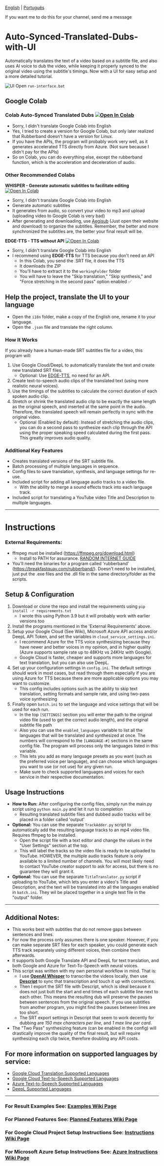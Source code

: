 [English](https://github.com/RafaelGodoyEbert/Auto-Synced-Translated-Dubs-with-UI/blob/main/README.md) | [Português](https://github.com/RafaelGodoyEbert/Auto-Synced-Translated-Dubs-with-UI/blob/main/README-pt_BR.md)

If you want me to do this for your channel, send me a message

# Auto-Synced-Translated-Dubs-with-UI
Automatically translates the text of a video based on a subtitle file, and also uses AI voice to dub the video, while keeping it properly synced to the original video using the subtitle's timings. Now with a UI for easy setup and a more detailed tutorial.

![UI](https://cdn.discordapp.com/attachments/1124221552779612282/1167672262678298657/image.png)
Open `run-interface.bat`

## Google Colab
### Colab Auto-Synced Translated Dubs [![Open In Colab](https://colab.research.google.com/assets/colab-badge.svg)](https://colab.research.google.com/drive/1MNHeuTBe48kKV4Sfk7yM3CDR8LnEy_He?usp=sharing)
- Sorry, I didn't translate Google Colab into English
- Yes, I tried to create a version for Google Colab, but only later realized that Rubberband doesn't have a version for Linux.
- If you have the APIs, the program will probably work very well, as it generates accelerated TTS directly from Azure. (Not sure because I didn't pay for the APIs)
- So on Colab, you can do everything else, except the rubberband function, which is the acceleration and deceleration of audio.

### Other Recommended Colabs
**WHISPER - Generate automatic subtitles to facilitate editing** [![Open In Colab](https://colab.research.google.com/assets/colab-badge.svg)](https://colab.research.google.com/drive/1XWig4fk9BN0gwcj9kp3n6yXevAcDLM8j?usp=sharing)
- Sorry, I didn't translate Google Colab into English
- Generate automatic subtitles
 - It generates from audio, so convert your video to mp3 and upload (uploading video to Google Colab is very bad)
 - After generating and downloading, use [Aegisub](https://github.com/Aegisub/Aegisub) (Just open their website and download) to organize the subtitles. Remember, the better and more synchronized the subtitles are, the better your final result will be.

**EDGE-TTS - TTS without API** [![Open In Colab](https://colab.research.google.com/assets/colab-badge.svg)](https://colab.research.google.com/drive/1Em_fn0QmN5Bln9uXr4mlnQZLOiG4tO2L?usp=sharing)
- Sorry, I didn't translate Google Colab into English
- I recommend using **EDGE-TTS** for TTS because you don't need an API
   - In this Colab, you send the .SRT file, it does the TTS
   - It downloads the ZIP
   - You'll have to extract it to the `workingFolder` folder
   - You will have to leave the "Skip translation," "Skip synthesis," and "Force stretching in the second pass" option enabled ✅
 
## Help the project, translate the UI to your language
- Open the `i18n` folder, make a copy of the English one, rename it to your language.
- Open the `.json` file and translate the right column.
  
### How It Works
If you already have a human-made SRT subtitles file for a video, this program will:
1. Use Google Cloud/DeepL to automatically translate the text and create new translated SRT files.
   - Optional: Use [EDGE-TTS](https://github.com/rany2/edge-tts), no need for an API.
2. Create text-to-speech audio clips of the translated text (using more realistic neural voices).
3. Use the timings of the subtitles to calculate the correct duration of each spoken audio clip.
4. Stretch or shrink the translated audio clip to be exactly the same length as the original speech, and inserted at the same point in the audio. Therefore, the translated speech will remain perfectly in sync with the original video.
    - Optional (Enabled by default): Instead of stretching the audio clips, you can do a second pass to synthesize each clip through the API using the proper speaking speed calculated during the first pass. This greatly improves audio quality.

### Additional Key Features
- Creates translated versions of the SRT subtitle file.
- Batch processing of multiple languages in sequence.
- Config files to save translation, synthesis, and language settings for re-use.
- Included script for adding all language audio tracks to a video file.
   - With the ability to merge a sound effects track into each language track.
- Included script for translating a YouTube video Title and Description to multiple languages.

----

# Instructions

### External Requirements:
- ffmpeg must be installed (https://ffmpeg.org/download.html)
   - Install to PATH for assurance. [RANDOM INTERNET GUIDE](https://academy.streamholics.live/guias/guia-ffmpeg/)
- You'll need the binaries for a program called 'rubberband' (https://breakfastquay.com/rubberband/). Doesn't need to be installed, just put the .exe files and the .dll file in the same directory/folder as the scripts.

## Setup & Configuration
1. Download or clone the repo and install the requirements using `pip install -r requirements.txt`
   - I wrote this using Python 3.9 but it will probably work with earlier versions too
2. Install the programs mentioned in the 'External Requirements' above.
3. Setup your Google Cloud (See Wiki), Microsoft Azure API access and/or DeepL API Token, and set the variables in `cloud_service_settings.ini`. 
   - I recommend Azure for the TTS voice synthesizing because they have newer and better voices in my opinion, and in higher quality (Azure supports sample rate up to 48KHz vs 24KHz with Google). 
   - Google Cloud is faster, cheaper and supports more languages for text translation, but you can also use DeepL.
4. Set up your configuration settings in `config.ini`. The default settings should work in most cases, but read through them especially if you are using Azure for TTS because there are more applicable options you may want to customize.
   - This config includes options such as the ability to skip text translation, setting formats and sample rate, and using two-pass voice synthesizing
5. Finally open `batch.ini` to set the language and voice settings that will be used for each run. 
   - In the top `[SETTINGS]` section you will enter the path to the original video file (used to get the correct audio length), and the original subtitle file path
   - Also you can use the `enabled_languages` variable to list all the languages that will be translated and synthesized at once. The numbers will correspond to the `[LANGUAGE-#]` sections in the same config file. The program will process only the languages listed in this variable.
   - This lets you add as many language presets as you want (such as the preferred voice per language), and can choose which languages you want to use (or not use) for any given run.
   - Make sure to check supported languages and voices for each service in their respective documentation.

## Usage Instructions
- **How to Run:** After configuring the config files, simply run the main.py script using `python main.py` and let it run to completion
   - Resulting translated subtitle files and dubbed audio tracks will be placed in a folder called 'output'
- **Optional:** You can use the separate `TrackAdder.py` script to automatically add the resulting language tracks to an mp4 video file. Requires ffmpeg to be installed.
   - Open the script file with a text editor and change the values in the "User Settings" section at the top.
   - This will label the tracks so the video file is ready to be uploaded to YouTube. HOWEVER, the multiple audio tracks feature is only available to a limited number of channels. You will most likely need to contact YouTube creator support to ask for access, but there is no guarantee they will grant it.
- **Optional:** You can use the separate `TitleTranslator.py` script if uploading to YouTube, which lets you enter a video's Title and Description, and the text will be translated into all the languages enabled in `batch.ini`. They wil be placed together in a single text file in the "output" folder.

----

## Additional Notes:
- This works best with subtitles that do not remove gaps between sentences and lines.
- For now the process only assumes there is one speaker. However, if you can make separate SRT files for each speaker, you could generate each TTS track separately using different voices, then combine them afterwards.
- It supports both Google Translate API and DeepL for text translation, and both Google and Azure for Text-To-Speech with neural voices.
- This script was written with my own personal workflow in mind. That is:
    - I use [**OpenAI Whisper**](https://github.com/openai/whisper) to transcribe the videos locally, then use [**Descript**](https://www.descript.com/) to sync that transcription and touch it up with corrections.
    - Then I export the SRT file with Descript, which is ideal because it does not just butt the start and end times of each subtitle line next to each other. This means the resulting dub will preserve the pauses between sentences from the original speech. If you use subtitles from another program, you might find the pauses between lines are too short.
    - The SRT export settings in Descript that seem to work decently for dubbing are *150 max characters per line*, and *1 max line per card*.
- The "Two Pass" synthesizing feature (can be enabled in the config) will drastically improve the quality of the final result, but will require synthesizing each clip twice, therefore doubling any API costs.

## For more information on supported languages by service:
- [Google Cloud Translation Supported Languages](https://cloud.google.com/translate/docs/languages)
- [Google Cloud Text-to-Speech Supported Languages](https://cloud.google.com/text-to-speech/docs/voices)
- [Azure Text-to-Speech Supported Languages](https://docs.microsoft.com/en-us/azure/cognitive-services/speech-service/language-support#text-to-speech)
- [DeepL Supported Languages](https://www.deepl.com/docs-api/translating-text/request/)

----

### For Result Examples See: [Examples Wiki Page](https://github.com/ThioJoe/Auto-Synced-Translated-Dubs/wiki/Examples)
### For Planned Features See: [Planned Features Wiki Page](https://github.com/ThioJoe/Auto-Synced-Translated-Dubs/wiki/Planned-Features)
### For Google Cloud Project Setup Instructions See: [Instructions Wiki Page](https://github.com/ThioJoe/Auto-Synced-Translated-Dubs/wiki/Instructions:-Obtaining-an-API-Key)
### For Microsoft Azure Setup Instructions See: [Azure Instructions Wiki Page](https://github.com/ThioJoe/Auto-Synced-Translated-Dubs/wiki/Instructions:-Microsoft-Azure-Setup)

